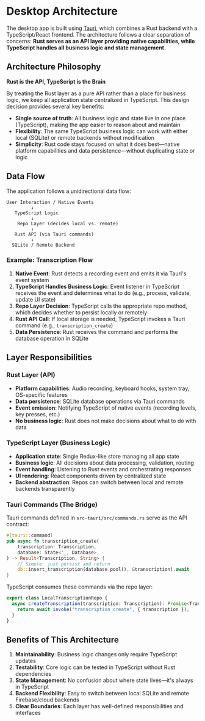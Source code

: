 # Desktop Architecture

The desktop app is built using [Tauri](https://tauri.app/), which combines a Rust backend with a TypeScript/React frontend. The architecture follows a clear separation of concerns: **Rust serves as an API layer providing native capabilities, while TypeScript handles all business logic and state management.**

## Architecture Philosophy

**Rust is the API, TypeScript is the Brain**

By treating the Rust layer as a pure API rather than a place for business logic, we keep all application state centralized in TypeScript. This design decision provides several key benefits:

- **Single source of truth**: All business logic and state live in one place (TypeScript), making the app easier to reason about and maintain
- **Flexibility**: The same TypeScript business logic can work with either local (SQLite) or remote backends without modification
- **Simplicity**: Rust code stays focused on what it does best—native platform capabilities and data persistence—without duplicating state or logic

## Data Flow

The application follows a unidirectional data flow:

```
User Interaction / Native Events
         ↓
   TypeScript Logic
         ↓
    Repo Layer (decides local vs. remote)
         ↓
   Rust API (via Tauri commands)
         ↓
  SQLite / Remote Backend
```

### Example: Transcription Flow

1. **Native Event**: Rust detects a recording event and emits it via Tauri's event system
2. **TypeScript Handles Business Logic**: Event listener in TypeScript receives the event and determines what to do (e.g., process, validate, update UI state)
3. **Repo Layer Decision**: TypeScript calls the appropriate repo method, which decides whether to persist locally or remotely
4. **Rust API Call**: If local storage is needed, TypeScript invokes a Tauri command (e.g., `transcription_create`)
5. **Data Persistence**: Rust receives the command and performs the database operation in SQLite

## Layer Responsibilities

### Rust Layer (API)
- **Platform capabilities**: Audio recording, keyboard hooks, system tray, OS-specific features
- **Data persistence**: SQLite database operations via Tauri commands
- **Event emission**: Notifying TypeScript of native events (recording levels, key presses, etc.)
- **No business logic**: Rust does not make decisions about what to do with data

### TypeScript Layer (Business Logic)
- **Application state**: Single Redux-like store managing all app state
- **Business logic**: All decisions about data processing, validation, routing
- **Event handling**: Listening to Rust events and orchestrating responses
- **UI rendering**: React components driven by centralized state
- **Backend abstraction**: Repos can switch between local and remote backends transparently

### Tauri Commands (The Bridge)

Tauri commands defined in `src-tauri/src/commands.rs` serve as the API contract:

```rust
#[tauri::command]
pub async fn transcription_create(
    transcription: Transcription,
    database: State<'_, Database>,
) -> Result<Transcription, String> {
    // Simple: just persist and return
    db::insert_transcription(database.pool(), &transcription).await
}
```

TypeScript consumes these commands via the repo layer:

```typescript
export class LocalTranscriptionRepo {
  async createTranscription(transcription: Transcription): Promise<Transcription> {
    return await invoke("transcription_create", { transcription });
  }
}
```

## Benefits of This Architecture

1. **Maintainability**: Business logic changes only require TypeScript updates
2. **Testability**: Core logic can be tested in TypeScript without Rust dependencies
3. **State Management**: No confusion about where state lives—it's always in TypeScript
4. **Backend Flexibility**: Easy to switch between local SQLite and remote Firebase/cloud backends
5. **Clear Boundaries**: Each layer has well-defined responsibilities and interfaces 
